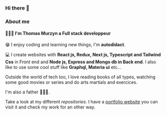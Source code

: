 ### Hi there 👋

### About me

#### 👨🏼‍💻 I'm Thomas Murzyn a **Full stack developpeur**


😁 I enjoy coding and learning new things, I'm **autodidact**. 

💻 I create websites with **React js, Redux, Next js, Typescript and Tailwind Css** in Front end and **Node js, Express and Mongo db in Back end**. I also like to use some cool stuff like **Graphql, Materia ui** etc...

Outside the world of tech too, I love reading books of all types, watching some good movies or series and do arts martials and exercices.

I'm also a father 👨🏼‍🍼.

Take a look at my different _repositories_. I have a [portfolio website](https://thomas-murzyn-portfolio.vercel.app/) you can visit it and check my work for an other way.

